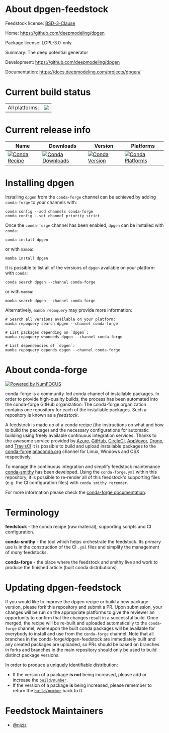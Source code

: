 About dpgen-feedstock
=====================

Feedstock license: [BSD-3-Clause](https://github.com/conda-forge/dpgen-feedstock/blob/main/LICENSE.txt)

Home: https://github.com/deepmodeling/dpgen

Package license: LGPL-3.0-only

Summary: The deep potential generator

Development: https://github.com/deepmodeling/dpgen

Documentation: https://docs.deepmodeling.com/projects/dpgen/

Current build status
====================


<table><tr><td>All platforms:</td>
    <td>
      <a href="https://dev.azure.com/conda-forge/feedstock-builds/_build/latest?definitionId=7484&branchName=main">
        <img src="https://dev.azure.com/conda-forge/feedstock-builds/_apis/build/status/dpgen-feedstock?branchName=main">
      </a>
    </td>
  </tr>
</table>

Current release info
====================

| Name | Downloads | Version | Platforms |
| --- | --- | --- | --- |
| [![Conda Recipe](https://img.shields.io/badge/recipe-dpgen-green.svg)](https://anaconda.org/conda-forge/dpgen) | [![Conda Downloads](https://img.shields.io/conda/dn/conda-forge/dpgen.svg)](https://anaconda.org/conda-forge/dpgen) | [![Conda Version](https://img.shields.io/conda/vn/conda-forge/dpgen.svg)](https://anaconda.org/conda-forge/dpgen) | [![Conda Platforms](https://img.shields.io/conda/pn/conda-forge/dpgen.svg)](https://anaconda.org/conda-forge/dpgen) |

Installing dpgen
================

Installing `dpgen` from the `conda-forge` channel can be achieved by adding `conda-forge` to your channels with:

```
conda config --add channels conda-forge
conda config --set channel_priority strict
```

Once the `conda-forge` channel has been enabled, `dpgen` can be installed with `conda`:

```
conda install dpgen
```

or with `mamba`:

```
mamba install dpgen
```

It is possible to list all of the versions of `dpgen` available on your platform with `conda`:

```
conda search dpgen --channel conda-forge
```

or with `mamba`:

```
mamba search dpgen --channel conda-forge
```

Alternatively, `mamba repoquery` may provide more information:

```
# Search all versions available on your platform:
mamba repoquery search dpgen --channel conda-forge

# List packages depending on `dpgen`:
mamba repoquery whoneeds dpgen --channel conda-forge

# List dependencies of `dpgen`:
mamba repoquery depends dpgen --channel conda-forge
```


About conda-forge
=================

[![Powered by
NumFOCUS](https://img.shields.io/badge/powered%20by-NumFOCUS-orange.svg?style=flat&colorA=E1523D&colorB=007D8A)](https://numfocus.org)

conda-forge is a community-led conda channel of installable packages.
In order to provide high-quality builds, the process has been automated into the
conda-forge GitHub organization. The conda-forge organization contains one repository
for each of the installable packages. Such a repository is known as a *feedstock*.

A feedstock is made up of a conda recipe (the instructions on what and how to build
the package) and the necessary configurations for automatic building using freely
available continuous integration services. Thanks to the awesome service provided by
[Azure](https://azure.microsoft.com/en-us/services/devops/), [GitHub](https://github.com/),
[CircleCI](https://circleci.com/), [AppVeyor](https://www.appveyor.com/),
[Drone](https://cloud.drone.io/welcome), and [TravisCI](https://travis-ci.com/)
it is possible to build and upload installable packages to the
[conda-forge](https://anaconda.org/conda-forge) [anaconda.org](https://anaconda.org/)
channel for Linux, Windows and OSX respectively.

To manage the continuous integration and simplify feedstock maintenance
[conda-smithy](https://github.com/conda-forge/conda-smithy) has been developed.
Using the ``conda-forge.yml`` within this repository, it is possible to re-render all of
this feedstock's supporting files (e.g. the CI configuration files) with ``conda smithy rerender``.

For more information please check the [conda-forge documentation](https://conda-forge.org/docs/).

Terminology
===========

**feedstock** - the conda recipe (raw material), supporting scripts and CI configuration.

**conda-smithy** - the tool which helps orchestrate the feedstock.
                   Its primary use is in the construction of the CI ``.yml`` files
                   and simplify the management of *many* feedstocks.

**conda-forge** - the place where the feedstock and smithy live and work to
                  produce the finished article (built conda distributions)


Updating dpgen-feedstock
========================

If you would like to improve the dpgen recipe or build a new
package version, please fork this repository and submit a PR. Upon submission,
your changes will be run on the appropriate platforms to give the reviewer an
opportunity to confirm that the changes result in a successful build. Once
merged, the recipe will be re-built and uploaded automatically to the
`conda-forge` channel, whereupon the built conda packages will be available for
everybody to install and use from the `conda-forge` channel.
Note that all branches in the conda-forge/dpgen-feedstock are
immediately built and any created packages are uploaded, so PRs should be based
on branches in forks and branches in the main repository should only be used to
build distinct package versions.

In order to produce a uniquely identifiable distribution:
 * If the version of a package **is not** being increased, please add or increase
   the [``build/number``](https://docs.conda.io/projects/conda-build/en/latest/resources/define-metadata.html#build-number-and-string).
 * If the version of a package **is** being increased, please remember to return
   the [``build/number``](https://docs.conda.io/projects/conda-build/en/latest/resources/define-metadata.html#build-number-and-string)
   back to 0.

Feedstock Maintainers
=====================

* [@njzjz](https://github.com/njzjz/)

